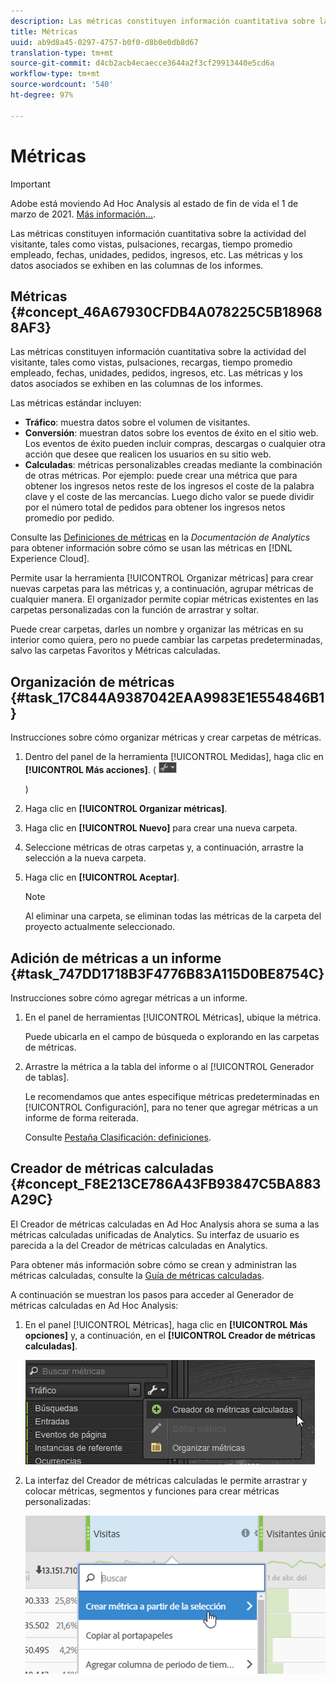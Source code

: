 ```yaml
---
description: Las métricas constituyen información cuantitativa sobre la actividad del visitante, tales como vistas, pulsaciones, recargas, tiempo promedio empleado, fechas, unidades, pedidos, ingresos, etc. Las métricas y los datos asociados se exhiben en las columnas de los informes.
title: Métricas
uuid: ab9d8a45-0297-4757-b0f0-d8b0e0db8d67
translation-type: tm+mt
source-git-commit: d4cb2acb4ecaecce3644a2f3cf29913440e5cd6a
workflow-type: tm+mt
source-wordcount: '540'
ht-degree: 97%

---
```



# Métricas

>[!IMPORTANT]
>
>Adobe está moviendo Ad Hoc Analysis al estado de fin de vida el 1 de marzo de 2021. [Más información...](https://adobe.ly/discoverworkspace).

Las métricas constituyen información cuantitativa sobre la actividad del visitante, tales como vistas, pulsaciones, recargas, tiempo promedio empleado, fechas, unidades, pedidos, ingresos, etc. Las métricas y los datos asociados se exhiben en las columnas de los informes.

## Métricas {#concept_46A67930CFDB4A078225C5B189688AF3}

Las métricas constituyen información cuantitativa sobre la actividad del visitante, tales como vistas, pulsaciones, recargas, tiempo promedio empleado, fechas, unidades, pedidos, ingresos, etc. Las métricas y los datos asociados se exhiben en las columnas de los informes.

Las métricas estándar incluyen:

* **Tráfico**: muestra datos sobre el volumen de visitantes.
* **Conversión**: muestran datos sobre los eventos de éxito en el sitio web. Los eventos de éxito pueden incluir compras, descargas o cualquier otra acción que desee que realicen los usuarios en su sitio web.
* **Calculadas**: métricas personalizables creadas mediante la combinación de otras métricas. Por ejemplo: puede crear una métrica que para obtener los ingresos netos reste de los ingresos el coste de la palabra clave y el coste de las mercancías. Luego dicho valor se puede dividir por el número total de pedidos para obtener los ingresos netos promedio por pedido.

Consulte las [Definiciones de métricas](https://docs.adobe.com/content/help/es-ES/analytics/components/metrics/overview.html) en la *Documentación de Analytics* para obtener información sobre cómo se usan las métricas en [!DNL Experience Cloud].

Permite usar la herramienta [!UICONTROL Organizar métricas] para crear nuevas carpetas para las métricas y, a continuación, agrupar métricas de cualquier manera. El organizador permite copiar métricas existentes en las carpetas personalizadas con la función de arrastrar y soltar.

Puede crear carpetas, darles un nombre y organizar las métricas en su interior como quiera, pero no puede cambiar las carpetas predeterminadas, salvo las carpetas Favoritos y Métricas calculadas.

## Organización de métricas {#task_17C844A9387042EAA9983E1E554846B1}

Instrucciones sobre cómo organizar métricas y crear carpetas de métricas.

<!-- 

t_organize_metrics.xml

 -->

1. Dentro del panel de la herramienta [!UICONTROL Medidas], haga clic en **[!UICONTROL Más acciones]**. (  ![](assets/tools_icon.png)

   )
1. Haga clic en **[!UICONTROL Organizar métricas]**.
1. Haga clic en **[!UICONTROL Nuevo]** para crear una nueva carpeta.
1. Seleccione métricas de otras carpetas y, a continuación, arrastre la selección a la nueva carpeta.
1. Haga clic en **[!UICONTROL Aceptar]**.

   >[!NOTE]
   >
   >Al eliminar una carpeta, se eliminan todas las métricas de la carpeta del proyecto actualmente seleccionado.

## Adición de métricas a un informe {#task_747DD1718B3F4776B83A115D0BE8754C}

Instrucciones sobre cómo agregar métricas a un informe.

<!-- 

t_add_metrics_dsc.xml

 -->

1. En el panel de herramientas [!UICONTROL Métricas], ubique la métrica.

   Puede ubicarla en el campo de búsqueda o explorando en las carpetas de métricas.

1. Arrastre la métrica a la tabla del informe o al [!UICONTROL Generador de tablas].

   Le recomendamos que antes especifique métricas predeterminadas en [!UICONTROL Configuración], para no tener que agregar métricas a un informe de forma reiterada.

   Consulte [Pestaña Clasificación: definiciones](/help/analyze/ad-hoc-analysis/c-global-settings.md#reference_FB9BADD7E3DA42C1BB2A02A6E9D5C1CF).

## Creador de métricas calculadas {#concept_F8E213CE786A43FB93847C5BA883A29C}

El Creador de métricas calculadas en Ad Hoc Analysis ahora se suma a las métricas calculadas unificadas de Analytics. Su interfaz de usuario es parecida a la del Creador de métricas calculadas en Analytics.

<!-- 

c_calc_metric_builder.xml

 -->

Para obtener más información sobre cómo se crean y administran las métricas calculadas, consulte la [Guía de métricas calculadas](https://docs.adobe.com/content/help/es-ES/analytics/components/calculated-metrics/cm-overview.html).

A continuación se muestran los pasos para acceder al Generador de métricas calculadas en Ad Hoc Analysis:

1. En el panel [!UICONTROL Métricas], haga clic en **[!UICONTROL Más opciones]** y, a continuación, en el **[!UICONTROL Creador de métricas calculadas]**.

   ![](assets/more_options_calc.png)

1. La interfaz del Creador de métricas calculadas le permite arrastrar y colocar métricas, segmentos y funciones para crear métricas personalizadas:

   ![](assets/calc_metrics.png)

